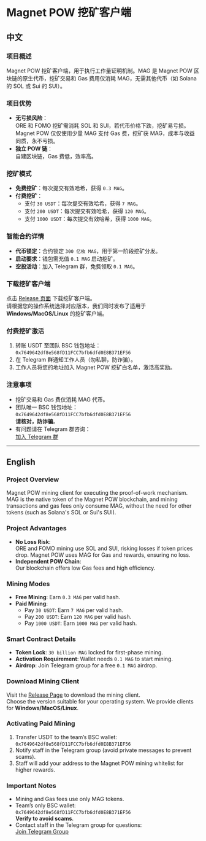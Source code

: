 # Magnet POW 挖矿客户端

## 中文

### 项目概述
Magnet POW 挖矿客户端，用于执行工作量证明机制。MAG 是 Magnet POW 区块链的原生代币，挖矿交易和 Gas 费用仅消耗 MAG，无需其他代币（如 Solana 的 SOL 或 Sui 的 SUI）。

### 项目优势
- **无亏损风险**：  
  ORE 和 FOMO 挖矿需消耗 SOL 和 SUI，若代币价格下跌，挖矿易亏损。Magnet POW 仅仅使用少量 MAG 支付 Gas 费，挖矿获 MAG，成本与收益同质，永不亏损。
- **独立 POW 链**：  
  自建区块链，Gas 费低，效率高。

### 挖矿模式
- **免费挖矿**：每次提交有效哈希，获得 `0.3 MAG`。
- **付费挖矿**：
  - 支付 `30 USDT`：每次提交有效哈希，获得 `7 MAG`。
  - 支付 `200 USDT`：每次提交有效哈希，获得 `120 MAG`。
  - 支付 `1000 USDT`：每次提交有效哈希，获得 `1000 MAG`。

### 智能合约详情
- **代币锁定**：合约锁定 `300 亿枚 MAG`，用于第一阶段挖矿分发。
- **启动要求**：钱包需充值 `0.1 MAG` 启动挖矿。
- **空投活动**：加入 Telegram 群，免费领取 `0.1 MAG`。

### 下载挖矿客户端
点击 [Release 页面](https://github.com/MagnetPOW/POW-Client/releases) 下载挖矿客户端。  
请根据您的操作系统选择对应版本，我们同时发布了适用于 **Windows/MacOS/Linux** 的挖矿客户端。

### 付费挖矿激活
1. 转账 USDT 至团队 BSC 钱包地址：  
   `0x7649642df8e568fD11FCC7bfb6dfd0E8B371EF56`
2. 在 Telegram 群通知工作人员（勿私聊，防诈骗）。
3. 工作人员将您的地址加入 Magnet POW 挖矿白名单，激活高奖励。

### 注意事项
- 挖矿交易和 Gas 费仅消耗 MAG 代币。
- 团队唯一 BSC 钱包地址：  
  `0x7649642df8e568fD11FCC7bfb6dfd0E8B371EF56`  
  **请核对，防诈骗**。
- 有问题请在 Telegram 群咨询：  
  [加入 Telegram 群](https://t.me/MagnetPOW)

---

## English

### Project Overview
Magnet POW mining client for executing the proof-of-work mechanism. MAG is the native token of the Magnet POW blockchain, and mining transactions and gas fees only consume MAG, without the need for other tokens (such as Solana's SOL or Sui's SUI).

### Project Advantages
- **No Loss Risk**:  
  ORE and FOMO mining use SOL and SUI, risking losses if token prices drop. Magnet POW uses MAG for Gas and rewards, ensuring no loss.
- **Independent POW Chain**:  
  Our blockchain offers low Gas fees and high efficiency.

### Mining Modes
- **Free Mining**: Earn `0.3 MAG` per valid hash.
- **Paid Mining**:
  - Pay `30 USDT`: Earn `7 MAG` per valid hash.
  - Pay `200 USDT`: Earn `120 MAG` per valid hash.
  - Pay `1000 USDT`: Earn `1000 MAG` per valid hash.

### Smart Contract Details
- **Token Lock**: `30 billion MAG` locked for first-phase mining.
- **Activation Requirement**: Wallet needs `0.1 MAG` to start mining.
- **Airdrop**: Join Telegram group for a free `0.1 MAG` airdrop.

### Download Mining Client
Visit the [Release Page](https://github.com/MagnetPOW/POW-Client/releases) to download the mining client.  
Choose the version suitable for your operating system. We provide clients for **Windows/MacOS/Linux**.

### Activating Paid Mining
1. Transfer USDT to the team’s BSC wallet:  
   `0x7649642df8e568fD11FCC7bfb6dfd0E8B371EF56`
2. Notify staff in the Telegram group (avoid private messages to prevent scams).
3. Staff will add your address to the Magnet POW mining whitelist for higher rewards.

### Important Notes
- Mining and Gas fees use only MAG tokens.
- Team’s only BSC wallet:  
  `0x7649642df8e568fD11FCC7bfb6dfd0E8B371EF56`  
  **Verify to avoid scams**.
- Contact staff in the Telegram group for questions:  
  [Join Telegram Group](https://t.me/MagnetPOW)